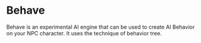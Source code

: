 # Behave
Behave is an experimental AI engine that can be used to create AI Behavior on your NPC character. It uses the technique of behavior tree.

